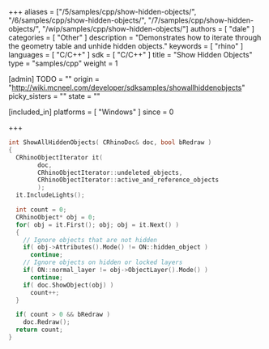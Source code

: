+++
aliases = ["/5/samples/cpp/show-hidden-objects/", "/6/samples/cpp/show-hidden-objects/", "/7/samples/cpp/show-hidden-objects/", "/wip/samples/cpp/show-hidden-objects/"]
authors = [ "dale" ]
categories = [ "Other" ]
description = "Demonstrates how to iterate through the geometry table and unhide hidden objects."
keywords = [ "rhino" ]
languages = [ "C/C++" ]
sdk = [ "C/C++" ]
title = "Show Hidden Objects"
type = "samples/cpp"
weight = 1

[admin]
TODO = ""
origin = "http://wiki.mcneel.com/developer/sdksamples/showallhiddenobjects"
picky_sisters = ""
state = ""

[included_in]
platforms = [ "Windows" ]
since = 0

+++

```cpp
int ShowAllHiddenObjects( CRhinoDoc& doc, bool bRedraw )
{
  CRhinoObjectIterator it(
        doc,
        CRhinoObjectIterator::undeleted_objects,
        CRhinoObjectIterator::active_and_reference_objects
        );
  it.IncludeLights();

  int count = 0;
  CRhinoObject* obj = 0;
  for( obj = it.First(); obj; obj = it.Next() )
  {
    // Ignore objects that are not hidden
    if( obj->Attributes().Mode() != ON::hidden_object )
      continue;
    // Ignore objects on hidden or locked layers
    if( ON::normal_layer != obj->ObjectLayer().Mode() )
      continue;
    if( doc.ShowObject(obj) )
      count++;
  }

  if( count > 0 && bRedraw )
    doc.Redraw();
  return count;
}
```
